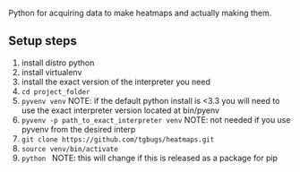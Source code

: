 Python for acquiring data to make heatmaps and actually making them.

## Setup steps

1. install distro python
2. install virtualenv
3. install the exact version of the interpreter you need
4. ```cd project_folder```
5. ```pyvenv venv```  NOTE: if the default python install is <3.3 you will need
to use the exact interpreter version located at bin/pyenv
6. ```pyvenv -p path_to_exact_interpreter venv```  NOTE: not needed if you use
pyvenv from the desired interp
7. ```git clone https://github.com/tgbugs/heatmaps.git```
8. ```source venv/bin/activate```
8. ```python ```  NOTE: this will change if this is released as a package for pip
